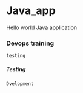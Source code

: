 # Java_app
Hello world Java application 


### Devops training 

``` testing ```


##### Testing 
``` Dvelopment ```